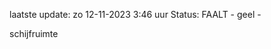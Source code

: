 laatste update: 
zo 12-11-2023  3:46   uur 
Status: FAALT - geel - 
<div class="service Y">schijfruimte</div>